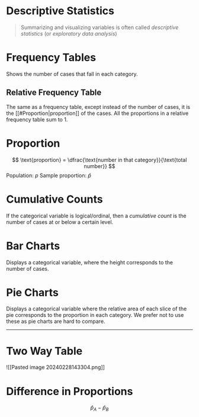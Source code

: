 # Descriptive Statistics
> Summarizing and visualizing variables is often called *descriptive statistics* (or *exploratory data analysis*) 

# Frequency Tables
Shows the number of cases that fall in each category.

## Relative Frequency Table
The same as a frequency table, except instead of the number of cases, it is the [[#Proportion|proportion]] of the cases.
All the proportions in a relative frequency table sum to 1.
# Proportion
$$ \text{proportion} = \dfrac{\text{number in that category}}{\text{total number}} $$
Population: $p$
Sample proportion: $\hat{p}$

# Cumulative Counts
If the categorical variable is logical/ordinal, then a *cumulative count* is the number of cases at or below a certain level.

# Bar Charts
Displays a categorical variable, where the height corresponds to the number of cases.

# Pie Charts
Displays a categorical variable where the relative area of each slice of the pie corresponds to the proportion in each category.
We prefer not to use these as pie charts are hard to compare.


---
# Two Way Table
![[Pasted image 20240228143304.png]]

# Difference in Proportions
$$ \hat{p}_A - \hat{p}_B $$
